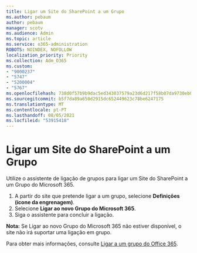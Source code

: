 ```yaml
---
title: Ligar um Site do SharePoint a um Grupo
ms.author: pebaum
author: pebaum
manager: scotv
ms.audience: Admin
ms.topic: article
ms.service: o365-administration
ROBOTS: NOINDEX, NOFOLLOW
localization_priority: Priority
ms.collection: Adm_O365
ms.custom:
- "9000237"
- "5747"
- "5200004"
- "5767"
ms.openlocfilehash: 738d0f57b9b9dac5ed343037579a23d6d217f58b07da9730eb0bd08bc78c25e6
ms.sourcegitcommit: b5f7da89a650d2915dc652449623c78be6247175
ms.translationtype: MT
ms.contentlocale: pt-PT
ms.lasthandoff: 08/05/2021
ms.locfileid: "53915418"
---
```

# <a name="connect-a-sharepoint-site-to-a-group"></a>Ligar um Site do SharePoint a um Grupo

Utilize o assistente de ligação de grupos para ligar um Site do SharePoint a um Grupo do Microsoft 365.

1. A partir do site que pretende ligar a um grupo, selecione **Definições (ícone da engrenagem)**.
2. Selecione **Ligar ao novo Grupo do Microsoft 365**.
3. Siga o assistente para concluir a ligação.

**Nota:**  Se Ligar ao novo Grupo do Microsoft 365 não estiver disponível, o site não irá suportar uma ligação em grupo.

Para obter mais informações, consulte [Ligar a um grupo do Office 365](https://docs.microsoft.com/sharepoint/dev/transform/modernize-connect-to-office365-group).